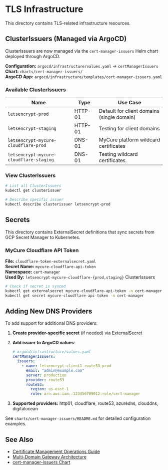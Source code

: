 # TLS Infrastructure

This directory contains TLS-related infrastructure resources.

## ClusterIssuers (Managed via ArgoCD)

ClusterIssuers are now managed via the `cert-manager-issuers` Helm chart deployed through ArgoCD.

**Configuration:** `argocd/infrastructure/values.yaml` → `certManagerIssuers`  
**Chart:** `charts/cert-manager-issuers/`  
**ArgoCD App:** `argocd/infrastructure/templates/cert-manager-issuers.yaml`

### Available ClusterIssuers

| Name | Type | Use Case |
|------|------|----------|
| `letsencrypt-prod` | HTTP-01 | Default for client domains (single domain) |
| `letsencrypt-staging` | HTTP-01 | Testing for client domains |
| `letsencrypt-mycure-cloudflare-prod` | DNS-01 | MyCure platform wildcard certificates |
| `letsencrypt-mycure-cloudflare-staging` | DNS-01 | Testing wildcard certificates |

### View ClusterIssuers

```bash
# List all ClusterIssuers
kubectl get clusterissuer

# Describe specific issuer
kubectl describe clusterissuer letsencrypt-prod
```

## Secrets

This directory contains ExternalSecret definitions that sync secrets from GCP Secret Manager to Kubernetes.

### MyCure Cloudflare API Token

**File:** `cloudflare-token-externalsecret.yaml`  
**Secret Name:** `mycure-cloudflare-api-token`  
**Namespace:** `cert-manager`  
**Used By:** `letsencrypt-mycure-cloudflare-{prod,staging}` ClusterIssuers

```bash
# Check if secret is synced
kubectl get externalsecret mycure-cloudflare-api-token -n cert-manager
kubectl get secret mycure-cloudflare-api-token -n cert-manager
```

## Adding New DNS Providers

To add support for additional DNS providers:

1. **Create provider-specific secret** (if needed) via ExternalSecret
2. **Add issuer to ArgoCD values**:
   ```yaml
   # argocd/infrastructure/values.yaml
   certManagerIssuers:
     issuers:
       - name: letsencrypt-client1-route53-prod
         email: "admin@example.com"
         server: production
         provider: route53
         route53:
           region: us-east-1
           role: arn:aws:iam::123456789012:role/cert-manager
   ```

3. **Supported providers:** http01, cloudflare, route53, azuredns, clouddns, digitalocean

See `charts/cert-manager-issuers/README.md` for detailed configuration examples.

## See Also

- [Certificate Management Operations Guide](../../docs/operations/CERTIFICATE-MANAGEMENT.md)
- [Multi-Domain Gateway Architecture](../../docs/architecture/MULTI-DOMAIN-GATEWAY.md)
- [cert-manager-issuers Chart](../../charts/cert-manager-issuers/README.md)
